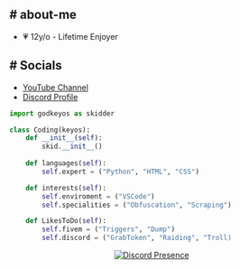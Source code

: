 

<h2> # about-me </h2>

- 💗 12y/o - Lifetime Enjoyer

<h2># Socials</h2>
<ul>
  <li><a href="https://www.youtube.com/@keyossoftboi" target="_blank">YouTube Channel</a></li>
  <li><a href="https://discord.com/user/1306544177982472212" target="_blank">Discord Profile</a></li>
</ul>

```py
import godkeyos as skidder

class Coding(keyos):
    def __init__(self):
        skid.__init__()
    
    def languages(self):
        self.expert = ("Python", "HTML", "CSS")

    def interests(self):
        self.enviroment = ("VSCode")
        self.specialities = ("Obfuscation", "Scraping")     

    def LikesToDo(self):
        self.fivem = ("Triggers", "Dump")
        self.discord = ("GrabToken", "Raiding", "Troll)


```














<p align="center">
    <a href="https://discord.com/users/1224352196124999711">
        <img src="https://lanyard.cnrad.dev/api/1224352196124999711" alt="Discord Presence">
    </a>
</p>
